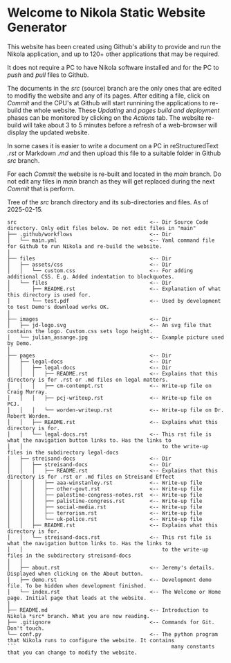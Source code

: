 Welcome to Nikola Static Website Generator
==========================================

This website has been created using Github's ability to provide and run the Nikola application, and up to 120+ other 
applications that may be required.

It does not require a PC to have Nikola software installed and for the PC to *push* and *pull* files to Github.

The documents in the *src* (source) branch are the only ones that are edited to modifiy the website and any of its pages. 
After editing a file, click on *Commit* and the CPU's at Github will start runnining the applications to re-build the 
whole website. These *Updating* and *pages build and deployment* phases can be monitored by clicking on the *Actions* tab. 
The website re-build will take about 3 to 5 minutes before a refresh of a web-browser will display the updated website.

In some cases it is easier to write a document on a PC in reStructuredText *.rst* or Markdown *.md* and then upload this
file to a suitable folder in Github *src* branch.

For each *Commit* the website is re-built and located in the *main* branch. Do not edit any files in *main* branch as they 
will get replaced during the next *Commit* that is perform.

Tree of the *src* branch directory and its sub-directories and files. As of 2025-02-15.

```
src                                           <-- Dir Source Code directory. Only edit files below. Do not edit files in "main" 
├── .github/workflows                         <-- Dir
│   └── main.yml                              <-- Yaml command file for Github to run Nikola and re-build the website.
│
├── files                                     <-- Dir
│   ├── assets/css                            <-- Dir
│   │   └── custom.css                        <-- For adding additional CSS. E.g. Added indentation to blockquotes.
│   └── files                                 <-- Dir
│       ├── README.rst                        <-- Explanation of what this directory is used for.
│       └── test.pdf                          <-- Used by development to test Demo's download works OK.
│
├── images                                    <-- Dir
│   ├── jd-logo.svg                           <-- An svg file that contains the logo. Custom.css sets logo height.
│   └── julian_assange.jpg                    <-- Example picture used by Demo.
│
├── pages                                     <-- Dir
│   ├── legal-docs                            <-- Dir
│   │   ├── legal-docs                        <-- Dir
│   │   │   ├── README.rst                    <-- Explains that this directory is for .rst or .md files on legal matters.
│   │   │   ├── cm-contempt.rst               <-- Write-up file on Craig Murray.
│   │   │   ├── pcj-writeup.rst               <-- Write-up file on PCJ.
│   │   │   └── worden-writeup.rst            <-- Write-up file on Dr. Robert Worden.
│   │   ├── README.rst                        <-- Explains what this directory is for.
│   │   └── legal-docs.rst                    <-- This rst file is what the navigation button links to. Has the links to
│   │                                             to the write-up files in the subdirectory legal-docs
│   ├── streisand-docs                        <-- Dir
│   │   ├── streisand-docs                    <-- Dir
│   │   │   ├── README.rst                    <-- Explains that this directory is for .rst or .md files on Streisand Effect
│   │   │   ├── aaa-winstanley.rst            <-- Write-up file
│   │   │   ├── other-govt.rst                <-- Write-up file
│   │   │   ├── palestine-congress-notes.rst  <-- Write-up file
│   │   │   ├── palistine-congress.rst        <-- Write-up file
│   │   │   ├── social-media.rst              <-- Write-up file
│   │   │   ├── terrorism.rst                 <-- Write-up file
│   │   │   └── uk-police.rst                 <-- Write-up file
│   │   ├── README.rst                        <-- Explains what this directory is for.
│   │   └── streisand-docs.rst                <-- This rst file is what the navigation button links to. Has the links to
│   │                                             to the write-up files in the subdirectory streisand-docs
│   │
│   ├── about.rst                             <-- Jeremy's details. Displayed when clicking on the About button.
│   ├── demo.rst                              <-- Development demo file. To be hidden when development finished.
│   └── index.rst                             <-- The Welcome or Home page. Initial page that loads at the website.
│
├── README.md                                 <-- Introduction to Nikola *src* branch. What you are now reading. 
├── .gitignore                                <-- Commands for Git. Don't touch.
└── conf.py                                   <-- The python program that Nikola runs to configure the website. It contains
```                                                  many constants that you can change to modify the website.

